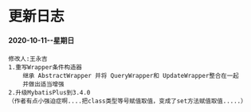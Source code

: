# 更新日志

#### 2020-10-11--星期日
~~~
修改人:王永吉
1.重写Wrapper条件构造器
    继承 AbstractWrapper 并将 QueryWrapper和 UpdateWrapper整合在一起
    并做出适当增强
2.升级MybatisPlus到3.4.0 
（作者有点小强迫症啊....把class类型等号赋值取值，变成了set方法赋值取值.....）
~~~



